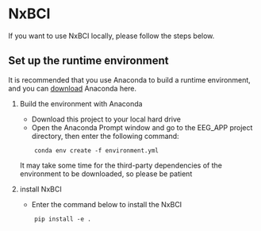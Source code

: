 # NxBCI

 If you want to use NxBCI locally, please follow the steps below.
 
 ## Set up the runtime environment

It is recommended that you use Anaconda to build a runtime environment, and you can [download](https://www.anaconda.com/download) Anaconda here.

1. Build the environment with Anaconda

    - Download this project to your local hard drive
    - Open the Anaconda Prompt window and go to the EEG_APP project directory, then enter the following command:
    ```
        conda env create -f environment.yml
    ```
    It may take some time for the third-party dependencies of the environment to be downloaded, so please be patient

    
2. install NxBCI
    - Enter the command below to install the NxBCI
    ```
        pip install -e .
    ```
